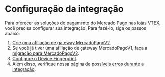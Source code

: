 # Configuração da integração

Para oferecer as soluções de pagamento do Mercado Pago nas lojas VTEX, você precisa configurar sua integração. Para fazé-lo, siga os passos abaixo: 

1. [Crie uma afiliação de gateway MercadoPagoV2](/developers/pt/docs/vtex/integration/create-gateway-affiliations-v2). 
2. Se você já tiver uma afiliação de gateway MercadoPagoV1, faça a [migração para MercadoPagoV2](/developers/pt/docs/vtex/integration/v1-v2-migration). 
3. [Configure o Device Fingerprint](/developers/pt/docs/vtex/integration/configure-device-fingerprint). 
4. Além disso, verifique nossa página de [possíveis erros durante a integração](/developers/pt/docs/vtex/integration/possible-errors).
